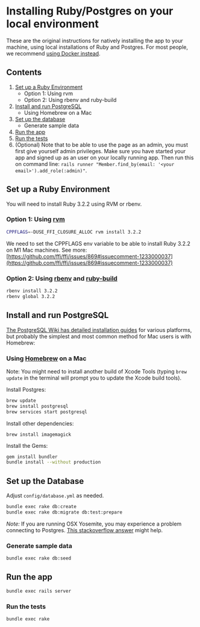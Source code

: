 # Installing Ruby/Postgres on your local environment

These are the original instructions for natively installing the app to your machine, using local installations of Ruby and Postgres. For most people, we recommend [using Docker instead](README.md).

## Contents
1. [Set up a Ruby Environment](#set-up-a-ruby-environment)
    - Option 1: Using rvm
    - Option 2: Using rbenv and ruby-build
2. [Install and run PostgreSQL](#install-and-run-postgresql)
    - Using Homebrew on a Mac
3. [Set up the database](#set-up-the-database)
    - Generate sample data
4. [Run the app](#run-the-app)
5. [Run the tests](#run-the-tests)
6. (Optional) Note that to be able to use the page as an admin, you must first give yourself admin privileges. Make sure you have started your app and signed up as an user on your locally running app. Then run this on command line: `rails runner "Member.find_by(email: '<your email>').add_role(:admin)"`.

## Set up a Ruby Environment

You will need to install Ruby 3.2.2 using RVM or rbenv.

### Option 1: Using [rvm](https://rvm.io/rvm/install)

```bash
CPPFLAGS=-DUSE_FFI_CLOSURE_ALLOC rvm install 3.2.2
```
We need to set the CPPFLAGS env variable to be able to install Ruby 3.2.2 on M1 Mac machines. See more: [https://github.com/ffi/ffi/issues/869#issuecomment-1233000037](https://github.com/ffi/ffi/issues/869#issuecomment-1233000037)

### Option 2: Using [rbenv](https://github.com/sstephenson/rbenv) and [ruby-build](https://github.com/sstephenson/ruby-build)

```bash
rbenv install 3.2.2
rbenv global 3.2.2
```

## Install and run PostgreSQL

[The PostgreSQL Wiki has detailed installation guides](https://wiki.postgresql.org/wiki/Detailed_installation_guides) for various platforms, but probably the simplest and most common method for Mac users is with Homebrew:

### Using [Homebrew](https://brew.sh/) on a Mac

Note: You might need to install another build of Xcode Tools (typing `brew update` in the terminal will prompt you to update the Xcode build tools).

Install Postgres:
```bash
brew update
brew install postgresql
brew services start postgresql
```

Install other dependencies:
```
brew install imagemagick
```

Install the Gems:
```bash
gem install bundler
bundle install --without production
```

## Set up the Database

Adjust `config/database.yml` as needed.

```bash
bundle exec rake db:create
bundle exec rake db:migrate db:test:prepare
```

*Note:* If you are running OSX Yosemite, you may experience a problem connecting to
Postgres. [This stackoverflow answer](http://stackoverflow.com/a/26458194/1510063) might help.

### Generate sample data

```bash
bundle exec rake db:seed
```

## Run the app

```bash
bundle exec rails server
```

### Run the tests

```bash
bundle exec rake
```
